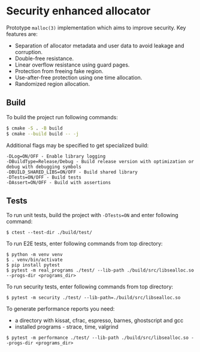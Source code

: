 # Security enhanced allocator

Prototype `malloc(3)` implementation which aims to improve security.
Key features are:
- Separation of allocator metadata and user data to avoid leakage and corruption.
- Double-free resistance.
- Linear overflow resistance using guard pages.
- Protection from freeing fake region.
- Use-after-free protection using one time allocation.
- Randomized region allocation.

## Build

To build the project run following commands:

```bash
$ cmake -S . -B build
$ cmake --build build -- -j
```

Additional flags may be specified to get specialized build:
```
-DLog=ON/OFF - Enable library logging
-DBuildType=Release/Debug - Build release version with optimization or debug with debugging symbols
-DBUILD_SHARED_LIBS=ON/OFF - Build shared library
-DTests=ON/OFF - Build tests
-DAssert=ON/OFF - Build with assertions
```

## Tests

To run unit tests, build the project with `-DTests=ON` and enter following command:
```
$ ctest --test-dir ./build/test/
```

To run E2E tests, enter following commands from top directory:
```
$ python -m venv venv
$ . venv/bin/activate
$ pip install pytest
$ pytest -m real_programs ./test/ --lib-path ./build/src/libsealloc.so --progs-dir <programs_dir>
```

To run security tests, enter following commands from top directory:
```
$ pytest -m security ./test/ --lib-path=./build/src/libsealloc.so
```

To generate performance reports you need:
- a directory with kissat, cfrac, espresso, barnes, ghostscript and gcc
- installed programs - strace, time, valgrind
```
$ pytest -m performance ./test/ --lib-path ./build/src/libsealloc.so --progs-dir <programs_dir>
```
